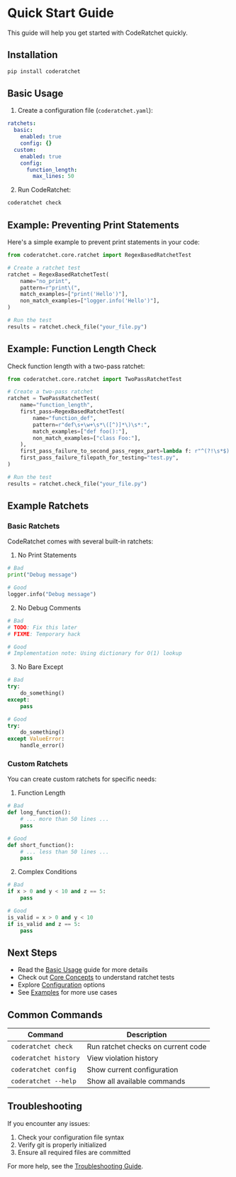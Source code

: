 # Quick Start Guide

This guide will help you get started with CodeRatchet quickly.

## Installation

```bash
pip install coderatchet
```

## Basic Usage

1. Create a configuration file (`coderatchet.yaml`):
```yaml
ratchets:
  basic:
    enabled: true
    config: {}
  custom:
    enabled: true
    config:
      function_length:
        max_lines: 50
```

2. Run CodeRatchet:
```bash
coderatchet check
```

## Example: Preventing Print Statements

Here's a simple example to prevent print statements in your code:

```python
from coderatchet.core.ratchet import RegexBasedRatchetTest

# Create a ratchet test
ratchet = RegexBasedRatchetTest(
    name="no_print",
    pattern=r"print\(",
    match_examples=["print('Hello')"],
    non_match_examples=["logger.info('Hello')"],
)

# Run the test
results = ratchet.check_file("your_file.py")
```

## Example: Function Length Check

Check function length with a two-pass ratchet:

```python
from coderatchet.core.ratchet import TwoPassRatchetTest

# Create a two-pass ratchet
ratchet = TwoPassRatchetTest(
    name="function_length",
    first_pass=RegexBasedRatchetTest(
        name="function_def",
        pattern=r"def\s+\w+\s*\([^)]*\)\s*:",
        match_examples=["def foo():"],
        non_match_examples=["class Foo:"],
    ),
    first_pass_failure_to_second_pass_regex_part=lambda f: r"^(?!\s*$).+$",
    first_pass_failure_filepath_for_testing="test.py",
)

# Run the test
results = ratchet.check_file("your_file.py")
```

## Example Ratchets

### Basic Ratchets

CodeRatchet comes with several built-in ratchets:

1. No Print Statements
```python
# Bad
print("Debug message")

# Good
logger.info("Debug message")
```

2. No Debug Comments
```python
# Bad
# TODO: Fix this later
# FIXME: Temporary hack

# Good
# Implementation note: Using dictionary for O(1) lookup
```

3. No Bare Except
```python
# Bad
try:
    do_something()
except:
    pass

# Good
try:
    do_something()
except ValueError:
    handle_error()
```

### Custom Ratchets

You can create custom ratchets for specific needs:

1. Function Length
```python
# Bad
def long_function():
    # ... more than 50 lines ...
    pass

# Good
def short_function():
    # ... less than 50 lines ...
    pass
```

2. Complex Conditions
```python
# Bad
if x > 0 and y < 10 and z == 5:
    pass

# Good
is_valid = x > 0 and y < 10
if is_valid and z == 5:
    pass
```

## Next Steps

- Read the [Basic Usage](basic_usage.md) guide for more details
- Check out [Core Concepts](core_concepts/ratchet_tests.md) to understand ratchet tests
- Explore [Configuration](core_concepts/configuration.md) options
- See [Examples](../examples/README.md) for more use cases

## Common Commands

| Command | Description |
|---------|-------------|
| `coderatchet check` | Run ratchet checks on current code |
| `coderatchet history` | View violation history |
| `coderatchet config` | Show current configuration |
| `coderatchet --help` | Show all available commands |

## Troubleshooting

If you encounter any issues:

1. Check your configuration file syntax
2. Verify git is properly initialized
3. Ensure all required files are committed

For more help, see the [Troubleshooting Guide](../troubleshooting/common_issues.md). 